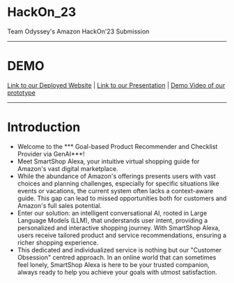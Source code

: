 # HackOn_23
Team Odyssey's Amazon HackOn'23 Submission
***
# DEMO
[Link to our Deployed Website](https://d2tqmmy77bspof.cloudfront.net/) | [Link to our Presentation]() | [Demo Video of our prototype]()
***
# Introduction
* Welcome to the *** Goal-based Product Recommender and Checklist Provider via GenAI***! 
* Meet SmartShop Alexa, your intuitive virtual shopping guide for Amazon's vast digital marketplace. 
* While the abundance of Amazon's offerings presents users with vast choices and planning challenges, especially for specific situations like events or vacations, the current system often lacks a context-aware guide. This gap can lead to missed opportunities both for customers and Amazon's full sales potential. 
* Enter our solution: an intelligent conversational AI, rooted in Large Language Models (LLM), that understands user intent, providing a personalized and interactive shopping journey. With SmartShop Alexa, users receive tailored product and service recommendations, ensuring a richer shopping experience. 
* This dedicated and individualized service is nothing but our "Customer Obsession" centred approach. In an online world that can sometimes feel lonely, SmartShop Alexa is here to be your trusted companion, always ready to help you achieve your goals with utmost satisfaction.
